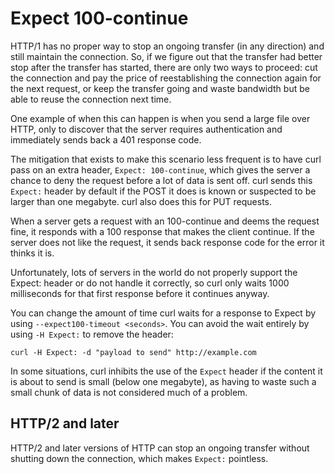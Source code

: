 # Expect 100-continue

HTTP/1 has no proper way to stop an ongoing transfer (in any direction) and
still maintain the connection. So, if we figure out that the transfer had
better stop after the transfer has started, there are only two ways to
proceed: cut the connection and pay the price of reestablishing the connection
again for the next request, or keep the transfer going and waste bandwidth but
be able to reuse the connection next time.

One example of when this can happen is when you send a large file over HTTP,
only to discover that the server requires authentication and immediately sends
back a 401 response code.

The mitigation that exists to make this scenario less frequent is to have curl
pass on an extra header, `Expect: 100-continue`, which gives the server a
chance to deny the request before a lot of data is sent off. curl sends this
`Expect:` header by default if the POST it does is known or suspected to be
larger than one megabyte. curl also does this for PUT requests.

When a server gets a request with an 100-continue and deems the request fine,
it responds with a 100 response that makes the client continue. If the server
does not like the request, it sends back response code for the error it thinks
it is.

Unfortunately, lots of servers in the world do not properly support the
Expect: header or do not handle it correctly, so curl only waits 1000
milliseconds for that first response before it continues anyway.

You can change the amount of time curl waits for a response to Expect by using
`--expect100-timeout <seconds>`. You can avoid the wait entirely by using
`-H Expect:` to remove the header:

    curl -H Expect: -d "payload to send" http://example.com

In some situations, curl inhibits the use of the `Expect` header if the
content it is about to send is small (below one megabyte), as having to waste
such a small chunk of data is not considered much of a problem.

## HTTP/2 and later

HTTP/2 and later versions of HTTP can stop an ongoing transfer without
shutting down the connection, which makes `Expect:` pointless.
